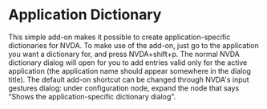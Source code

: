 # Application Dictionary

This simple add-on makes it possible to create application-specific dictionaries for NVDA.
To make use of the add-on, just go to the application you want a dictionary for, and press NVDA+shift+p. The normal NVDA dictionary dialog will open for you to add entries valid only for the active application (the application name should appear somewhere in the dialog title).
The default add-on shortcut can be changed through NVDA's input gestures dialog: under configuration node, expand the node that says "Shows the application-specific dictionary dialog".
